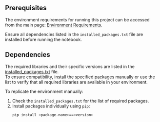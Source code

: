 ## Prerequisites

The environment requirements for running this project can be accessed from the main page: [Environment Requirements](https://github.com/STATS201-DKU-Autumn2024/Final_Project_Tangxu/tree/main/Docs/Dependencies).

Ensure all dependencies listed in the `installed_packages.txt` file are installed before running the notebook.

## Dependencies

The required libraries and their specific versions are listed in the [installed_packages.txt](https://github.com/STATS201-DKU-Autumn2024/Final_Project_Tangxu/tree/main/Docs/Dependencies) file.  
To ensure compatibility, install the specified packages manually or use the list to verify that all required libraries are available in your environment.  

To replicate the environment manually:
1. Check the `installed_packages.txt` for the list of required packages.
2. Install packages individually using `pip`:
   ```bash
   pip install <package-name>==<version>
